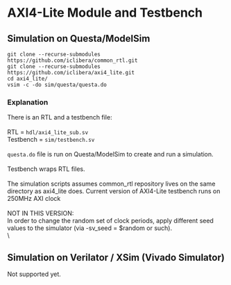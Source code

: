 # AXI4-Lite Module and Testbench
## Simulation on Questa/ModelSim
```
git clone --recurse-submodules https://github.com/iclibera/common_rtl.git
git clone --recurse-submodules https://github.com/iclibera/axi4_lite.git
cd axi4_lite/
vsim -c -do sim/questa/questa.do
```
### Explanation
There is an RTL and a testbench file: \
\
RTL       = `hdl/axi4_lite_sub.sv` \
Testbench = `sim/testbench.sv` \
\
`questa.do` file is run on Questa/ModelSim to create and run a simulation. \
\
Testbench wraps RTL files. \
\
The simulation scripts assumes common_rtl repository lives on the same directory as axi4_lite does. Current version of AXI4-Lite testbench runs on 250MHz AXI clock \
\
NOT IN THIS VERSION: \
In order to change the random set of clock periods, apply different seed values to the simulator (via -sv_seed = $random or such). \
\
## Simulation on Verilator / XSim (Vivado Simulator)
Not supported yet.